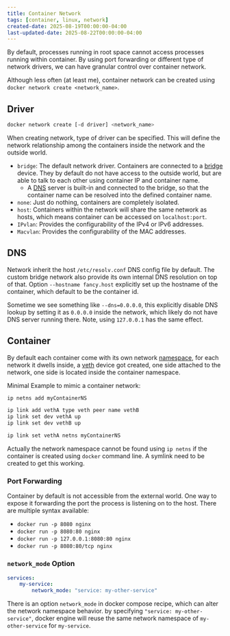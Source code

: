 ```yaml
---
title: Container Network
tags: [container, linux, network]
created-date: 2025-08-19T00:00:00-04:00
last-updated-date: 2025-08-22T00:00:00-04:00
---
```


By default, processes running in root space cannot access processes running within container. By using port forwarding or different type of network drivers, we can have granular control over container network.

Although less often (at least me), container network can be created using `docker network create <network_name>`.

## Driver

``` bash
docker network create [-d driver] <network_name>
```

When creating network, type of driver can be specified. This will define the network relationship among the containers inside the network and the outside world.

- `bridge`: The default network driver. Containers are connected to a [bridge](note/by/developer/linux_network.md#Bridge) device. They by default do not have access to the outside world, but are able to talk to each other using container IP and container name.
	- A [DNS](note/by/developer/network_protocols.md#DNS) server is built-in and connected to the bridge, so that the container name can be resolved into the defined container name.
- `none`: Just do nothing, containers are completely isolated.
- `host`: Containers within the network will share the same network as hosts, which means container can be accessed on `localhost:port`.
- `IPvlan`: Provides the configurability of the IPv4 or IPv6 addresses.
- `Macvlan`: Provides the configurability of the MAC addresses.

## DNS

Network inherit the host `/etc/resolv.conf` DNS config file by default. The custom bridge network also provide its own internal DNS resolution on top of that. Option `--hostname fancy.host` explicitly set up the hostname of the container, which default to be the container id.

Sometime we see something like `--dns=0.0.0.0`, this explicitly disable DNS lookup by setting it as `0.0.0.0` inside the network, which likely do not have DNS server running there. Note, using `127.0.0.1` has the same effect.

## Container

By default each container come with its own network [namespace](as/developer/notes/linux_namespace.md), for each network it dwells inside, a [veth](note/by/developer/linux_network.md#VETH) device got created, one side attached to the network, one side is located inside the container namespace.

Minimal Example to mimic a container network:

``` bash
ip netns add myContainerNS

ip link add vethA type veth peer name vethB
ip link set dev vethA up
ip link set dev vethB up

ip link set vethA netns myContainerNS
```

Actually the network namespace cannot be found using `ip netns` if the container is created using `docker` command line. A symlink need to be created to get this working.

### Port Forwarding

Container by default is not accessible from the external world. One way to expose it forwarding the port the process is listening on to the host. There are multiple syntax available:

- `docker run -p 8080 nginx`
- `docker run -p 8080:80 nginx`
- `docker run -p 127.0.0.1:8080:80 nginx`
- `docker run -p 8080:80/tcp nginx`

### `network_mode` Option

``` yaml
services:
	my-service:
		network_mode: "service: my-other-service"
```

There is an option `network_mode` in docker compose recipe, which can alter the network namespace behavior. by specifying `"service: my-other-service"`, docker engine will reuse the same network namespace of `my-other-service` for `my-service`.
